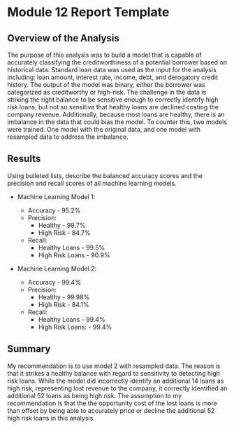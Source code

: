 # Module 12 Report Template

## Overview of the Analysis

The purpose of this analysis was to build a model that is capable of accurately classifying the creditworthiness of a potential borrower based on historical data.  Standard loan data was used as the input for the analysis including: loan amount, interest rate, income, debt, and derogatory credit history.  The output of the model was binary, either the borrower was categorized as creditworthy or high-risk.  The challenge in the data is striking the right balance to be sensitive enough to correctly identify high risk loans, but not so sensitive that healthy loans are declined costing the company revenue.  Additionally, because most loans are healthy, there is an imbalance in the data that could bias the model.  To counter this, two models were trained.  One model with the original data, and one model with resampled data to address the imbalance.  

## Results

Using bulleted lists, describe the balanced accuracy scores and the precision and recall scores of all machine learning models.

* Machine Learning Model 1:
  * Accuracy - 95.2%
  * Precision: 
      * Healthy - 99.7%
      * High Risk - 84.7%
  * Recall:
      * Healthy Loans - 99.5%
      * High Risk Loans - 90.9%

* Machine Learning Model 2:
   * Accuracy -  99.4%
   * Precision: 
      * Healthy - 99.98%
      * High Risk - 84.1%
   * Recall:
      * Healthy Loans - 99.4%
      * High Risk Loans: - 99.4%

## Summary

My recommendation is to use model 2 with resampled data.  The reason is that it strikes a healthy balance with regard to sensitivity to detecting high risk loans.  While the model did incorrectly identify an additional 14 loans as high risk, representing lost revenue to the company, it correctly identified an additional 52 loans as being high risk.  The assumption to my recommendation is that the the opportunity cost of the lost loans is more than offset by being able to accurately price or decline the additional 52 high risk loans in this analysis.  